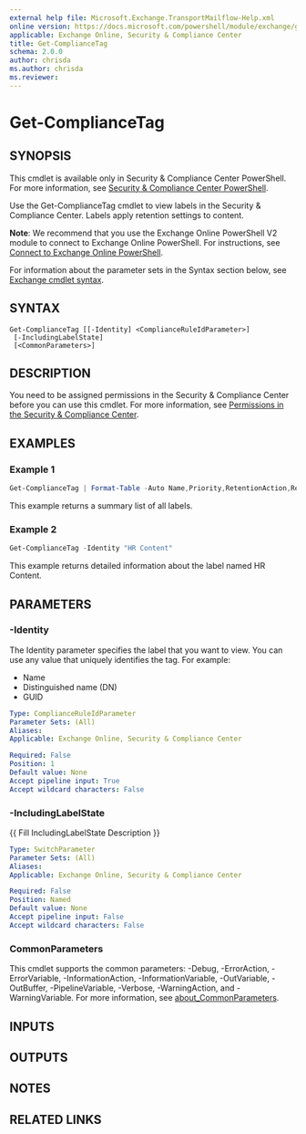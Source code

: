 ```yaml
---
external help file: Microsoft.Exchange.TransportMailflow-Help.xml
online version: https://docs.microsoft.com/powershell/module/exchange/get-compliancetag
applicable: Exchange Online, Security & Compliance Center
title: Get-ComplianceTag
schema: 2.0.0
author: chrisda
ms.author: chrisda
ms.reviewer:
---
```


# Get-ComplianceTag

## SYNOPSIS
This cmdlet is available only in Security & Compliance Center PowerShell. For more information, see [Security & Compliance Center PowerShell](https://docs.microsoft.com/powershell/exchange/scc-powershell).

Use the Get-ComplianceTag cmdlet to view labels in the Security & Compliance Center. Labels apply retention settings to content.

**Note**: We recommend that you use the Exchange Online PowerShell V2 module to connect to Exchange Online PowerShell. For instructions, see [Connect to Exchange Online PowerShell](https://docs.microsoft.com/powershell/exchange/connect-to-exchange-online-powershell).

For information about the parameter sets in the Syntax section below, see [Exchange cmdlet syntax](https://docs.microsoft.com/powershell/exchange/exchange-cmdlet-syntax).

## SYNTAX

```
Get-ComplianceTag [[-Identity] <ComplianceRuleIdParameter>]
 [-IncludingLabelState]
 [<CommonParameters>]
```

## DESCRIPTION
You need to be assigned permissions in the Security & Compliance Center before you can use this cmdlet. For more information, see [Permissions in the Security & Compliance Center](https://docs.microsoft.com/microsoft-365/security/office-365-security/permissions-in-the-security-and-compliance-center).

## EXAMPLES

### Example 1
```powershell
Get-ComplianceTag | Format-Table -Auto Name,Priority,RetentionAction,RetentionDuration,Workload
```

This example returns a summary list of all labels.

### Example 2
```powershell
Get-ComplianceTag -Identity "HR Content"
```

This example returns detailed information about the label named HR Content.

## PARAMETERS

### -Identity
The Identity parameter specifies the label that you want to view. You can use any value that uniquely identifies the tag. For example:

- Name
- Distinguished name (DN)
- GUID

```yaml
Type: ComplianceRuleIdParameter
Parameter Sets: (All)
Aliases:
Applicable: Exchange Online, Security & Compliance Center

Required: False
Position: 1
Default value: None
Accept pipeline input: True
Accept wildcard characters: False
```

### -IncludingLabelState
{{ Fill IncludingLabelState Description }}

```yaml
Type: SwitchParameter
Parameter Sets: (All)
Aliases:
Applicable: Exchange Online, Security & Compliance Center

Required: False
Position: Named
Default value: None
Accept pipeline input: False
Accept wildcard characters: False
```

### CommonParameters
This cmdlet supports the common parameters: -Debug, -ErrorAction, -ErrorVariable, -InformationAction, -InformationVariable, -OutVariable, -OutBuffer, -PipelineVariable, -Verbose, -WarningAction, and -WarningVariable. For more information, see [about_CommonParameters](https://go.microsoft.com/fwlink/p/?LinkID=113216).

## INPUTS

###  

## OUTPUTS

###  

## NOTES

## RELATED LINKS
